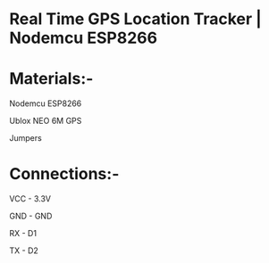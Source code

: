 # Real Time GPS Location Tracker | Nodemcu ESP8266

# Materials:-
Nodemcu ESP8266

Ublox NEO 6M GPS

Jumpers

# Connections:- 
VCC  -  3.3V

GND  -  GND

RX  -  D1

TX  -  D2

